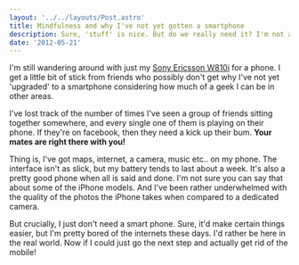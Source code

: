 ```yaml
---
layout: '../../layouts/Post.astro'
title: Mindfulness and why I've not yet gotten a smartphone
description: Sure, 'stuff' is nice. But do we really need it? I'm not a technophobe, but I'm not jumping on the smart-phone bandwagon for a few reasons
date: '2012-05-21'
---
```

I'm still wandering around with just my <a href="http://en.wikipedia.org/wiki/Sony_Ericsson_W810" rel="nofollow">Sony Ericsson W810i</a> for a phone. I get a little bit of stick from friends who possibly don't get why I've not yet 'upgraded' to a smartphone considering how much of a geek I can be in other areas.

I've lost track of the number of times I've seen a group of friends sitting together somewhere, and every single one of them is playing on their phone. If they're on facebook, then they need a kick up their bum. **Your mates are right there with you!**

Thing is, I've got maps, internet, a camera, music etc.. on my phone. The interface isn't as slick, but my battery tends to last about a week. It's also a pretty good phone when all is said and done. I'm not sure you can say that about some of the iPhone models. And I've been rather underwhelmed with the quality of the photos the iPhone takes when compared to a dedicated camera.

But crucially, I just don't need a smart phone. Sure, it'd make certain things easier, but I'm pretty bored of the internets these days. I'd rather be here in the real world. Now if I could just go the next step and actually get rid of the mobile!
